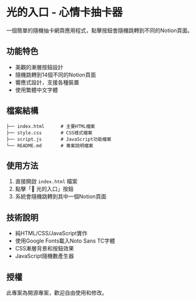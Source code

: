 # 光的入口 - 心情卡抽卡器

一個簡單的隨機抽卡網頁應用程式，點擊按鈕會隨機跳轉到不同的Notion頁面。

## 功能特色

- 美觀的漸層按鈕設計
- 隨機跳轉到14個不同的Notion頁面
- 響應式設計，支援各種裝置
- 使用繁體中文字體

## 檔案結構

```
├── index.html      # 主要HTML檔案
├── style.css       # CSS樣式檔案
├── script.js       # JavaScript功能檔案
└── README.md       # 專案說明檔案
```

## 使用方法

1. 直接開啟 `index.html` 檔案
2. 點擊「💜 光的入口」按鈕
3. 系統會隨機跳轉到其中一個Notion頁面

## 技術說明

- 純HTML/CSS/JavaScript實作
- 使用Google Fonts載入Noto Sans TC字體
- CSS漸層背景和按鈕效果
- JavaScript隨機數產生器

## 授權

此專案為開源專案，歡迎自由使用和修改。

